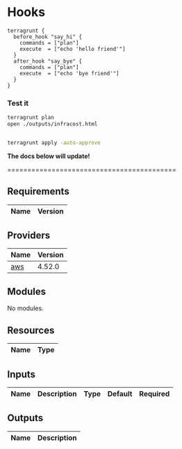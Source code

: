 # Hooks


```hcl
terragrunt {
  before_hook "say_hi" {
    commands = ["plan"]
    execute  = ["echo 'hello friend'"]
  }
  after_hook "say_bye" {
    commands = ["plan"]
    execute  = ["echo 'bye friend'"]
  }
}
```

 ### Test it

```bash
terragrunt plan
open ./outputs/infracost.html


terragrunt apply -auto-approve
```

**The docs below will update!**


==========================================

<!-- BEGIN_TF_DOCS -->
## Requirements

| Name | Version |
|------|---------|

## Providers

| Name | Version |
|------|---------|
| <a name="provider_aws"></a> [aws](#provider\_aws) | 4.52.0 |

## Modules

No modules.

## Resources

| Name | Type |
|------|------|

## Inputs

| Name | Description | Type | Default | Required |
|------|-------------|------|---------|:--------:|

## Outputs

| Name | Description |
|------|-------------|
<!-- END_TF_DOCS -->


